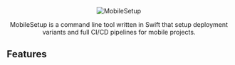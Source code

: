 <p align="center">
  <img src="https://raw.githubusercontent.com/arthurpalves/MobileSetup/master/Assets/logo.svg?sanitize=true" title="MobileSetup">
</p>

<p align="center">MobileSetup is a command line tool written in Swift that setup deployment variants and full CI/CD pipelines for mobile projects.</p>

## Features
